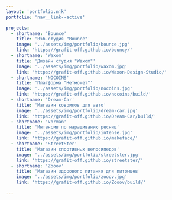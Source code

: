 ```yaml
---
layout: 'portfolio.njk'
portfolio: 'nav__link--active'

projects:
  - shortname: 'Bounce'
    title: 'Вэб-студия "Bounce"'
    image: '../assets/img/portfolio/bounce.jpg'
    link: 'https://grafit-off.github.io/bouncy/'
  - shortname: 'Waxom'
    title: 'Дизайн студия "Waxom"'
    image: '../assets/img/portfolio/waxom.jpg'
    link: 'https://grafit-off.github.io/Waxon-Design-Studio/'
  - shortname: 'NOCOINS'
    title: 'Платформа "Нетмонет"'
    image: '../assets/img/portfolio/nocoins.jpg'
    link: 'https://grafit-off.github.io/nocoins/build/'
  - shortname: 'Dream-Car'
    title: 'Магазин ковриков для авто'
    image: '../assets/img/portfolio/dream-car.jpg'
    link: 'https://grafit-off.github.io/Dream-Car/build/'
  - shortname: 'Vorman'
    title: 'Интенсив по наращиванию ресниц'
    image: '../assets/img/portfolio/intense.jpg'
    link: 'https://grafit-off.github.io/makeface/'
  - shortname: 'StreetSter'
    title: 'Магазин спортивных велосипедов'
    image: '../assets/img/portfolio/streetster.jpg'
    link: 'https://grafit-off.github.io/streetster/'
  - shortname: 'Zooov'
    title: 'Магазин здорового питания для питомцев'
    image: '../assets/img/portfolio/zooov.jpg'
    link: 'https://grafit-off.github.io/Zooov/build/'

---
```

